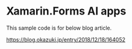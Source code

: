 # Xamarin.Forms AI apps

This sample code is for below blog article.

https://blog.okazuki.jp/entry/2018/12/18/164052